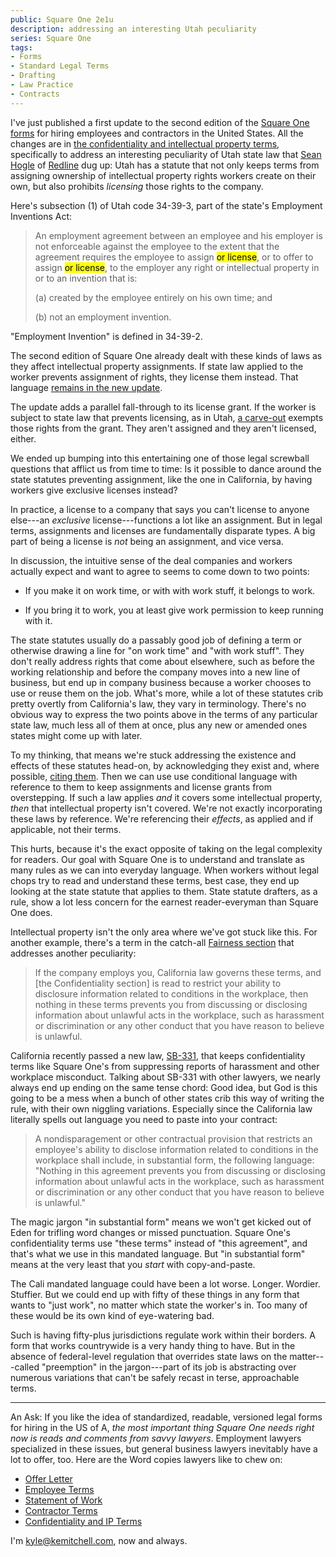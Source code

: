 ```yaml
---
public: Square One 2e1u
description: addressing an interesting Utah peculiarity
series: Square One
tags:
- Forms
- Standard Legal Terms
- Drafting
- Law Practice
- Contracts
---
```


I've just published a first update to the second edition of the [Square One forms](https://squareoneforms.com) for hiring employees and contractors in the United States.  All the changes are in [the confidentiality and intellectual property terms](https://squareoneforms.com/confidentiality-ip/2e1u), specifically to address an interesting peculiarity of Utah state law that [Sean Hogle](https://epic.law/) of [Redline](https://redline.net) dug up: Utah has a statute that not only keeps terms from assigning ownership of intellectual property rights workers create on their own, but also prohibits _licensing_ those rights to the company.

Here's subsection (1) of Utah code 34-39-3, part of the state's Employment Inventions Act:

> An employment agreement between an employee and his employer is not enforceable against the employee to the extent that the agreement requires the employee to assign <mark>or license</mark>, or to offer to assign <mark>or license</mark>, to the employer any right or intellectual property in or to an invention that is:
>
> (a) created by the employee entirely on his own time; and
>
> (b) not an employment invention.

"Employment Invention" is defined in 34-39-2.

The second edition of Square One already dealt with these kinds of laws as they affect intellectual property assignments.  If state law applied to the worker prevents assignment of rights, they license them instead.  That language [remains in the new update](https://squareoneforms.com/confidentiality-ip/2e1u#state-invention-assignment-exceptions).

The update adds a parallel fall-through to its license grant.  If the worker is subject to state law that prevents licensing, as in Utah, [a carve-out](https://squareoneforms.com/confidentiality-ip/2e1u#state-license-exceptions) exempts those rights from the grant.  They aren't assigned and they aren't licensed, either.

We ended up bumping into this entertaining one of those legal screwball questions that afflict us from time to time: Is it possible to dance around the state statutes preventing assignment, like the one in California, by having workers give exclusive licenses instead?

In practice, a license to a company that says you can't license to anyone else---an _exclusive_ license---functions a lot like an assignment.  But in legal terms, assignments and licenses are fundamentally disparate types.  A big part of being a license is _not_ being an assignment, and vice versa.

In discussion, the intuitive sense of the deal companies and workers actually expect and want to agree to seems to come down to two points:

- If you make it on work time, or with with work stuff, it belongs to work.

- If you bring it to work, you at least give work permission to keep running with it.

The state statutes usually do a passably good job of defining a term or otherwise drawing a line for "on work time" and "with work stuff".  They don't really address rights that come about elsewhere, such as before the working relationship and before the company moves into a new line of business, but end up in company business because a worker chooses to use or reuse them on the job.  What's more, while a lot of these statutes crib pretty overtly from California's law, they vary in terminology.  There's no obvious way to express the two points above in the terms of any particular state law, much less all of them at once, plus any new or amended ones states might come up with later.

To my thinking, that means we're stuck addressing the existence and effects of these statutes head-on, by acknowledging they exist and, where possible, [citing them](https://squareoneforms.com/confidentiality-ip/2e1u#state-invention-assignment-exceptions).  Then we can use use conditional language with reference to them to keep assignments and license grants from overstepping.  If such a law applies _and_ it covers some intellectual property, _then_ that intellectual property isn't covered.  We're not exactly incorporating these laws by reference.  We're referencing their _effects_, as applied and if applicable, not their terms.

This hurts, because it's the exact opposite of taking on the legal complexity for readers.  Our goal with Square One is to understand and translate as many rules as we can into everyday language.  When workers without legal chops try to read and understand these terms, best case, they end up looking at the state statute that applies to them.  State statute drafters, as a rule, show a lot less concern for the earnest reader-everyman than Square One does.

Intellectual property isn't the only area where we've got stuck like this.  For another example, there's a term in the catch-all [Fairness section](https://squareoneforms.com/confidentiality-ip/2e1u#fairness) that addresses another peculiarity:

> If the company employs you, California law governs these terms, and [the Confidentiality section] is read to restrict your ability to disclosure information related to conditions in the workplace, then nothing in these terms prevents you from discussing or disclosing information about unlawful acts in the workplace, such as harassment or discrimination or any other conduct that you have reason to believe is unlawful.

California recently passed a new law, [SB-331](https://leginfo.legislature.ca.gov/faces/billTextClient.xhtml?bill_id=202120220SB331), that keeps confidentiality terms like Square One's from suppressing reports of harassment and other workplace misconduct.  Talking about SB-331 with other lawyers, we nearly always end up ending on the same tense chord:  Good idea, but God is this going to be a mess when a bunch of other states crib this way of writing the rule, with their own niggling variations.  Especially since the California law literally spells out language you need to paste into your contract:

> A nondisparagement or other contractual provision that restricts an employee's ability to disclose information related to conditions in the workplace shall include, in substantial form, the following language: "Nothing in this agreement prevents you from discussing or disclosing information about unlawful acts in the workplace, such as harassment or discrimination or any other conduct that you have reason to believe is unlawful."

The magic jargon "in substantial form" means we won't get kicked out of Eden for trifling word changes or missed punctuation.  Square One's confidentiality terms use "these terms" instead of "this agreement", and that's what we use in this mandated language.  But "in substantial form" means at the very least that you _start_ with copy-and-paste.

The Cali mandated language could have been a lot worse.  Longer.  Wordier.  Stuffier.  But we could end up with fifty of these things in any form that wants to "just work", no matter which state the worker's in.  Too many of these would be its own kind of eye-watering bad.

Such is having fifty-plus jurisdictions regulate work within their borders.  A form that works countrywide is a very handy thing to have.  But in the absence of federal-level regulation that overrides state laws on the matter---called "preemption" in the jargon---part of its job is abstracting over numerous variations that can't be safely recast in terse, approachable terms.

---

An Ask: If you like the idea of standardized, readable, versioned legal forms for hiring in the US of A, _the most important thing Square One needs right now is reads and comments from savvy lawyers_.  Employment lawyers specialized in these issues, but general business lawyers inevitably have a lot to offer, too.  Here are the Word copies lawyers like to chew on:

- [Offer Letter](https://squareoneforms.com/offer-letter/2e1u.docx)
- [Employee Terms](https://squareoneforms.com/employee/2e1u.docx)
- [Statement of Work](https://squareoneforms.com/statement-of-work/2e1u.docx)
- [Contractor Terms](https://squareoneforms.com/contractor/2e1u.docx)
- [Confidentiality and IP Terms](https://squareoneforms.com/confidentiality-ip/2e1u.docx)

I'm <kyle@kemitchell.com>, now and always.
